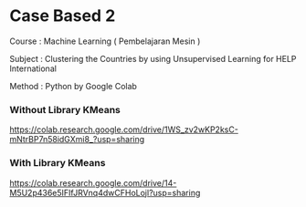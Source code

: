 # Case Based 2
Course : Machine Learning ( Pembelajaran Mesin )

Subject : Clustering the Countries by using Unsupervised Learning for HELP International

Method : Python by Google Colab


### Without Library KMeans
https://colab.research.google.com/drive/1WS_zv2wKP2ksC-mNtrBP7n58idGXmi8_?usp=sharing

### With Library KMeans
https://colab.research.google.com/drive/14-M5U2p436e5IFIfJRVnq4dwCFHoLojl?usp=sharing

